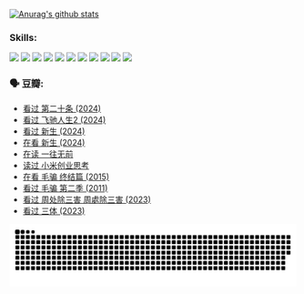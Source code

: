 
[![Anurag's github stats](https://github-readme-stats.vercel.app/api?username=w940853815)](https://github.com/anuraghazra/github-readme-stats)

### Skills:

<code><img height="32" src="https://cdn.jsdelivr.net/npm/simple-icons@v5/icons/python.svg"></code>
<code><img height="32" src="https://cdn.jsdelivr.net/npm/simple-icons@v5/icons/javascript.svg"></code>
<code><img height="32" src="https://cdn.jsdelivr.net/npm/simple-icons@v5/icons/django.svg"></code>
<code><img height="32" src="https://cdn.jsdelivr.net/npm/simple-icons@v5/icons/flask.svg"></code>
<code><img height="32" src="https://cdn.jsdelivr.net/npm/simple-icons@v5/icons/vuetify.svg"></code>
<code><img height="32" src="https://cdn.jsdelivr.net/npm/simple-icons@v5/icons/git.svg"></code>
<code><img height="32" src="https://cdn.jsdelivr.net/npm/simple-icons@v5/icons/docker.svg"></code>
<code><img height="32" src="https://cdn.jsdelivr.net/npm/simple-icons@v5/icons/postgresql.svg"></code>
<code><img height="32" src="https://cdn.jsdelivr.net/npm/simple-icons@v5/icons/elasticsearch.svg"></code>
<code><img height="32" src="https://cdn.jsdelivr.net/npm/simple-icons@v5/icons/macos.svg"></code>
<code><img height="32" src="https://cdn.jsdelivr.net/npm/simple-icons@v5/icons/linux.svg"></code>

### 🗣 豆瓣:

<!-- DOUBAN-ACTIVITIES:START -->
- [看过 第二十条‎ (2024)](https://www.douban.com/people/136069238/status/4618624208/?_i=16718484)
- [看过 飞驰人生2‎ (2024)](https://www.douban.com/people/136069238/status/4616048805/?_i=16718484)
- [看过 新生‎ (2024)](https://www.douban.com/people/136069238/status/4612373431/?_i=16718484)
- [在看 新生‎ (2024)](https://www.douban.com/people/136069238/status/4607441062/?_i=16718484)
- [在读 一往无前](https://www.douban.com/people/136069238/status/4590507310/?_i=16718484)
- [读过 小米创业思考](https://www.douban.com/people/136069238/status/4590506983/?_i=16718484)
- [在看 毛骗 终结篇‎ (2015)](https://www.douban.com/people/136069238/status/4581971924/?_i=16718484)
- [看过 毛骗 第二季‎ (2011)](https://www.douban.com/people/136069238/status/4581971810/?_i=16718484)
- [看过 周处除三害 周處除三害‎ (2023)](https://www.douban.com/people/136069238/status/4575646701/?_i=16718484)
- [看过 三体‎ (2023)](https://www.douban.com/people/136069238/status/4574263039/?_i=16718484)
<!-- DOUBAN-ACTIVITIES:END -->


![Snake animation](https://raw.githubusercontent.com/w940853815/w940853815/output/github-contribution-grid-snake.svg)

<!--
**w940853815/w940853815** is a ✨ _special_ ✨ repository because its `README.md` (this file) appears on your GitHub profile.

Here are some ideas to get you started:

- 🔭 I’m currently working on ...
- 🌱 I’m currently learning ...
- 👯 I’m looking to collaborate on ...
- 🤔 I’m looking for help with ...
- 💬 Ask me about ...
- 📫 How to reach me: ...
- 😄 Pronouns: ...
- ⚡ Fun fact: ...
-->
